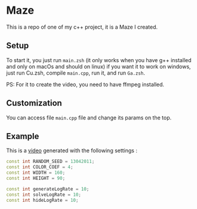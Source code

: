 # Maze

This is a repo of one of my c++ project, it is a Maze I created.


## Setup

To start it, you just run `main.zsh` (it only works when you have g++ installed and only on macOs and should on linux)
if you want it to work on windows, just run Cu.zsh, compile `main.cpp`, run it, and run `Ga.zsh`.

PS: For it to create the video, you need to have ffmpeg installed.

## Customization

You can access file `main.cpp` file and change its params on the top.

## Example

This is a [video](video.mp4) generated with the following settings :

```c++
const int RANDOM_SEED = 13042011;
const int COLOR_COEF = 4;
const int WIDTH = 160;
const int HEIGHT = 90;

const int generateLogRate = 10;
const int solveLogRate = 10;
const int hideLogRate = 10;
```
